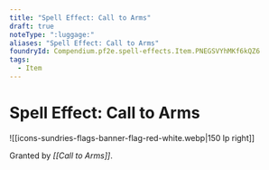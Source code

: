 ```yaml
---
title: "Spell Effect: Call to Arms"
draft: true
noteType: ":luggage:"
aliases: "Spell Effect: Call to Arms"
foundryId: Compendium.pf2e.spell-effects.Item.PNEGSVYhMKf6kQZ6
tags:
  - Item
---
```


# Spell Effect: Call to Arms
![[icons-sundries-flags-banner-flag-red-white.webp|150 lp right]]

Granted by _[[Call to Arms]]_.
